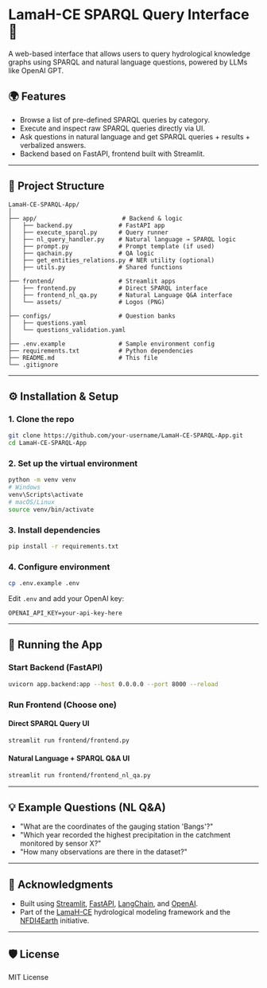 # LamaH-CE SPARQL Query Interface 🚀

A web-based interface that allows users to query hydrological knowledge graphs using SPARQL and natural language questions, powered by LLMs like OpenAI GPT.

## 🌍 Features
- Browse a list of pre-defined SPARQL queries by category.
- Execute and inspect raw SPARQL queries directly via UI.
- Ask questions in natural language and get SPARQL queries + results + verbalized answers.
- Backend based on FastAPI, frontend built with Streamlit.

---

## 📁 Project Structure
```
LamaH-CE-SPARQL-App/
│
├── app/                        # Backend & logic
│   ├── backend.py             # FastAPI app
│   ├── execute_sparql.py      # Query runner
│   ├── nl_query_handler.py    # Natural language → SPARQL logic
│   ├── prompt.py              # Prompt template (if used)
│   ├── qachain.py             # QA logic
│   ├── get_entities_relations.py # NER utility (optional)
│   ├── utils.py               # Shared functions
│
├── frontend/                  # Streamlit apps
│   ├── frontend.py            # Direct SPARQL interface
│   ├── frontend_nl_qa.py      # Natural Language Q&A interface
│   └── assets/                # Logos (PNG)
│
├── configs/                   # Question banks
│   ├── questions.yaml
│   └── questions_validation.yaml
│
├── .env.example               # Sample environment config
├── requirements.txt           # Python dependencies
├── README.md                  # This file
└── .gitignore
```

---

## ⚙️ Installation & Setup

### 1. Clone the repo
```bash
git clone https://github.com/your-username/LamaH-CE-SPARQL-App.git
cd LamaH-CE-SPARQL-App
```

### 2. Set up the virtual environment
```bash
python -m venv venv
# Windows
venv\Scripts\activate
# macOS/Linux
source venv/bin/activate
```

### 3. Install dependencies
```bash
pip install -r requirements.txt
```

### 4. Configure environment
```bash
cp .env.example .env
```
Edit `.env` and add your OpenAI key:
```
OPENAI_API_KEY=your-api-key-here
```

---

## 🚀 Running the App

### Start Backend (FastAPI)
```bash
uvicorn app.backend:app --host 0.0.0.0 --port 8000 --reload
```

### Run Frontend (Choose one)
#### Direct SPARQL Query UI
```bash
streamlit run frontend/frontend.py
```

#### Natural Language + SPARQL Q&A UI
```bash
streamlit run frontend/frontend_nl_qa.py
```

---

## 💡 Example Questions (NL Q&A)
- "What are the coordinates of the gauging station 'Bangs'?"
- "Which year recorded the highest precipitation in the catchment monitored by sensor X?"
- "How many observations are there in the dataset?"

---

## 🤝 Acknowledgments
- Built using [Streamlit](https://streamlit.io/), [FastAPI](https://fastapi.tiangolo.com/), [LangChain](https://www.langchain.com/), and [OpenAI](https://platform.openai.com/).
- Part of the [LamaH-CE](https://www.ufz.de/index.php?en=48988) hydrological modeling framework and the [NFDI4Earth](https://www.nfdi4earth.de/) initiative.

---

## 🛡 License
MIT License
